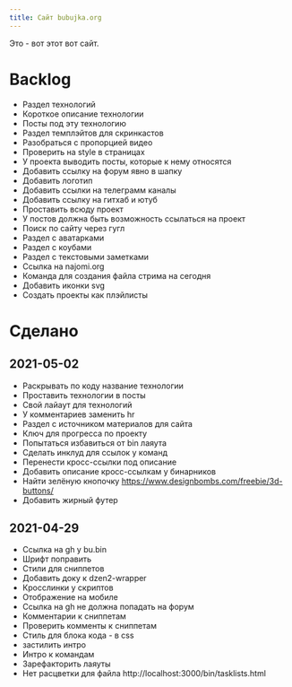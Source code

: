 ```yaml
---
title: Сайт bubujka.org
---
```


Это - вот этот вот сайт.

# Backlog
- Раздел технологий
- Короткое описание технологии
- Посты под эту технологию
- Раздел темплэйтов для скринкастов
- Разобраться с пропорцией видео
- Проверить на style в страницах
- У проекта выводить посты, которые к нему относятся
- Добавить ссылку на форум явно в шапку
- Добавить логотип
- Добавить ссылки на телеграмм каналы
- Добавить ссылку на гитхаб и ютуб
- Проставить всюду проект
- У постов должна быть возможность ссылаться на проект
- Поиск по сайту через гугл
- Раздел с аватарками
- Раздел с коубами
- Раздел с текстовыми заметками
- Ссылка на najomi.org
- Команда для создания файла стрима на сегодня
- Добавить иконки svg
- Создать проекты как плэйлисты

# Сделано

## 2021-05-02
- Раскрывать по коду название технологии
- Проставить технологии в посты
- Свой лайаут для технологий
- У комментариев заменить hr
- Раздел с источником материалов для сайта
- Ключ для прогресса по проекту
- Попытаться избавиться от bin лаяута
- Сделать инклуд для ссылок у команд
- Перенести кросс-ссылки под описание
- Добавить описание кросс-ссылкам у бинарников
- Найти зелёную кнопочку https://www.designbombs.com/freebie/3d-buttons/
- Добавить жирный футер

## 2021-04-29
- Ссылка на gh у bu.bin
- Шрифт поправить
- Стили для сниппетов
- Добавить доку к dzen2-wrapper
- Кросслинки у скриптов
- Отображение на мобиле
- Ссылка на gh не должна попадать на форум
- Комментарии к сниппетам
- Проверить комменты к сниппетам
- Стиль для блока кода - в css
- застилить интро
- Интро к командам
- Зарефакторить лаяуты
- Нет расцветки для файла http://localhost:3000/bin/tasklists.html
